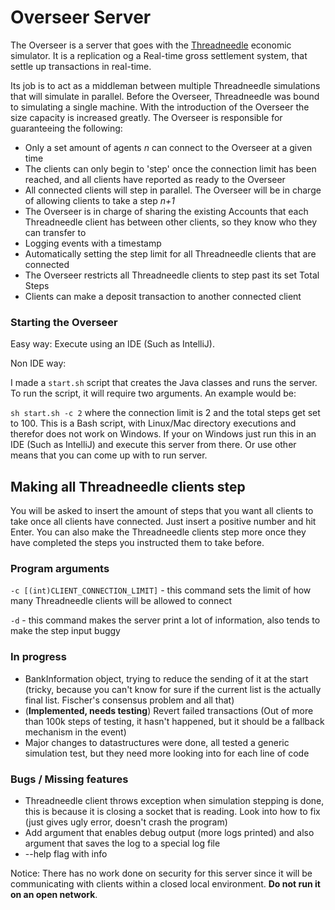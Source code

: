 # Overseer Server

The Overseer is a server that goes with the [Threadneedle](https://github.com/jackymallett/Threadneedle) economic simulator.
It is a replication og a Real-time gross settlement system, that settle up transactions in real-time.

Its job is to act as a middleman between multiple Threadneedle simulations that will simulate in parallel.
Before the Overseer, Threadneedle was bound to simulating a single machine. With the introduction of the Overseer the size capacity is increased greatly.
The Overseer is responsible for guaranteeing the following:

- Only a set amount of agents *n* can connect to the Overseer at a given time
- The clients can only begin to 'step' once the connection limit has been reached, and all clients have reported as ready to the Overseer
- All connected clients will step in parallel. The Overseer will be in charge of allowing clients to take a step *n+1*
- The Overseer is in charge of sharing the existing Accounts that each Threadneedle client has between other clients, so they know who they can transfer to
- Logging events with a timestamp
- Automatically setting the step limit for all Threadneedle clients that are connected
- The Overseer restricts all Threadneedle clients to step past its set Total Steps
- Clients can make a deposit transaction to another connected client

### Starting the Overseer

Easy way: Execute using an IDE (Such as IntelliJ).

Non IDE way:

I made a `start.sh` script that creates the Java classes and runs the server. To run the script, it will require two arguments. An example would be:

`sh start.sh -c 2` where the connection limit is 2 and the total steps get set to 100. This is a Bash script, with Linux/Mac directory executions and therefor does not work on Windows. If your on Windows just run this in an IDE (Such as IntelliJ) and execute this server from there. Or use other means that you can come up with to run server.

## Making all Threadneedle clients step

You will be asked to insert the amount of steps that you want all clients to take once all clients have connected. 
Just insert a positive number and hit Enter.
You can also make the Threadneedle clients step more once they have completed the steps you instructed them to take before.

### Program arguments

`-c [(int)CLIENT_CONNECTION_LIMIT]` - this command sets the limit of how many Threadneedle clients will be allowed to connect

`-d` - this command makes the server print a lot of information, also tends to make the step input buggy
### In progress

- BankInformation object, trying to reduce the sending of it at the start (tricky, because you can't know for sure if the current list is the actually final list. Fischer's consensus problem and all that)
- (**Implemented, needs testing**) Revert failed transactions (Out of more than 100k steps of testing, it hasn't happened, but it should be a fallback mechanism in the event)
- Major changes to datastructures were done, all tested a generic simulation test, but they need more looking into for each line of code

### Bugs / Missing features

- Threadneedle client throws exception when simulation stepping is done, this is because it is closing a socket that is reading. Look into how to fix (just gives ugly error, doesn't crash the program)
- Add argument that enables debug output (more logs printed) and also argument that saves the log to a special log file
- --help flag with info

Notice: There has no work done on security for this server since it will be communicating with clients within a closed local environment. **Do not run it on an open network**. 
